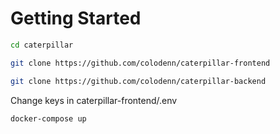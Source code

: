 # Getting Started

```bash
cd caterpillar
```

```bash
git clone https://github.com/colodenn/caterpillar-frontend
```

```bash
git clone https://github.com/colodenn/caterpillar-backend
```

Change keys in caterpillar-frontend/.env

```bash
docker-compose up
```
